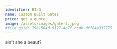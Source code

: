 ```yaml
---
identifier: RI-G
name: Custom Built Gates
price: get a quote
image: /assets/images/gate-2.jpeg
#file_guid: 79b1504d-9127-4e7f-bcdb-dff84a337775
---
```

ain't she a beaut?

